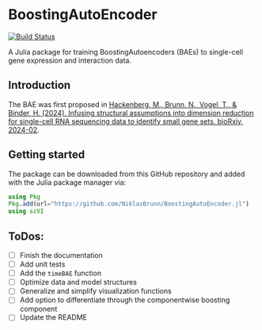 # BoostingAutoEncoder

[![Build Status](https://github.com/NiklasBrunn/BoostingAutoEncoder.jl/actions/workflows/CI.yml/badge.svg?branch=main)](https://github.com/NiklasBrunn/BoostingAutoEncoder.jl/actions/workflows/CI.yml?query=branch%3Amain)


A Julia package for training BoostingAutoencoders (BAEs) to single-cell gene expression and interaction data. 


## Introduction

The BAE was first proposed in [Hackenberg, M., Brunn, N., Vogel, T., & Binder, H. (2024). Infusing structural assumptions into dimension reduction for single-cell RNA sequencing data to identify small gene sets. bioRxiv, 2024-02](https://www.biorxiv.org/content/10.1101/2024.02.15.580085v1.abstract).


## Getting started

The package can be downloaded from this GitHub repository and added with the Julia package manager via:

```julia
using Pkg 
Pkg.add(url="https://github.com/NiklasBrunn/BoostingAutoEncoder.jl")
using scVI 
```


## ToDos:

- [ ] Finish the documentation
- [ ] Add unit tests 
- [ ] Add the `timeBAE` function
- [ ] Optimize data and model structures
- [ ] Generalize and simplify visualization functions
- [ ] Add option to differentiate through the componentwise boosting component
- [ ] Update the README 
